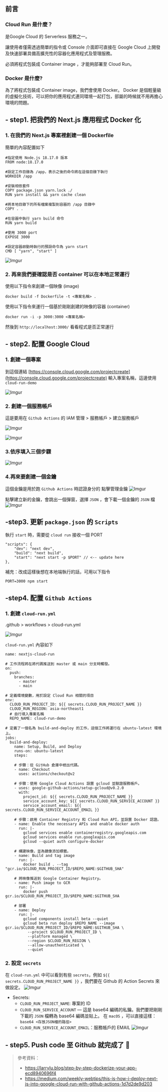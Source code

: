 ## 前言

### Cloud Run 是什麼？

是Google Cloud 的 Serverless 服務之一。

讓使用者僅需透過簡單的指令或 Console 介面即可直接在 Google Cloud 上開發及快速部署具備高擴充性的容器化應用程式及管理服務。

必須將程式包裝成 Container image ，才能夠部署至 Cloud Run。

### Docker 是什麼?

為了將程式包裝成 Container image，我們會使用 Docker。
Docker 是個輕量級的虛擬化技術，可以把你的應用程式連同環境一起打包，部屬的時候就不用再擔心環境的問題。

## - step1. 把我們的 Next.js 應用程式 Docker 化

### 1. 在我們的 Next.js 專案裡創建一個 Dockerfile

簡單的內容配置如下

```dockerfile=
#指定使用 Node.js 18.17.0 版本
FROM node:18.17.0

#設定工作目錄為 /app，表示之後的命令將在這個目錄下執行
WORKDIR /app

#安裝相依套件
COPY package.json yarn.lock ./
RUN yarn install && yarn cache clean

#將本地目錄下的所有檔案複製到容器的 /app 目錄中
COPY . .

#在容器中執行 yarn build 命令
RUN yarn build

#使用 3000 port
EXPOSE 3000

#設定容器啟動時執行的預設命令為 yarn start
CMD [ "yarn", "start" ]
```

![Imgur](https://i.imgur.com/4Yvedna.png)

### 2. 再來我們要確認是否 container 可以在本地正常運行

使用以下指令來創建一個映像 (image)

```
docker build -f Dockerfile -t <專案名稱> .
```

使用以下指令來運行一個基於剛剛創建的映像的容器 (container)

```
docker run -i -p 3000:3000 <專案名稱>
```

然後到 `http://localhost:3000/` 看看程式是否正常運行

## - step2. 配置 Google Cloud

### 1. 創建一個專案

到這個連結 [https://console.cloud.google.com/projectcreate](https://console.cloud.google.com/projectcreate)
輸入專案名稱，這邊使用 `cloud-run-demo`

![Imgur](https://i.imgur.com/T9MCi4e.png)

### 2. 創建一個服務帳戶

這是要用在 `Github Actions` 的
IAM 管理 > 服務帳戶 > 建立服務帳戶

![Imgur](https://i.imgur.com/f1XoPBl.png)

![Imgur](https://i.imgur.com/KsH25PI.png)

### 3.依序填入三個步驟

![Imgur](https://i.imgur.com/2iivD2x.png)

### 4.再來要創建一個金鑰

這個金鑰是用於跑 `Github Actions` 時認證身分的
點擊管理金鑰
![Imgur](https://i.imgur.com/xEidy9a.png)

點擊建立新的金鑰，會跳出一個彈窗，選擇 `JSON` ，會下載一個金鑰的 `JSON` 檔
![Imgur](https://i.imgur.com/eMkquGA.png)

## -step3. 更新 `package.json` 的 `Scripts`

執行 `start` 時，需要從 `cloud run` 接收一個 PORT

```j=
"scripts": {
    "dev": "next dev",
    "build": "next build",
    "start": "next start -p $PORT" // <-- update here
},
```

補充：改成這樣後想在本地端執行的話，可用以下指令

```
PORT=3000 npm start
```

## -step4. 配置 `Github Actions`

### 1. 創建 `cloud-run.yml`

.github > workflows > cloud-run.yml

![Imgur](https://i.imgur.com/bt4Rbj5.png)

`cloud-run.yml` 內容如下

```=
name: nextjs-cloud-run

# 工作流程將在將代碼推送到 master 或 main 分支時觸發。
on:
  push:
    branches:
      - master
      - main

# 定義環境變數，用於設定 Cloud Run 相關的項目
env:
  CLOUD_RUN_PROJECT_ID: ${{ secrets.CLOUD_RUN_PROJECT_NAME }}
  CLOUD_RUN_REGION: asia-northeast1
  # 自行填入專案名稱
  REPO_NAME: cloud-run-demo

# 定義了一個名為 build-and-deploy 的工作，這個工作將運行在 ubuntu-latest 環境上。
jobs:
  build-and-deploy:
    name: Setup, Build, and Deploy
    runs-on: ubuntu-latest
    steps:

    # 步驟：從 GitHub 倉庫中檢出代碼。
    - name: Checkout
      uses: actions/checkout@v2

    # 步驟：使用 Google Cloud Actions 設置 gcloud 並驗證服務帳戶。
    - uses: google-github-actions/setup-gcloud@v0.2.0
      with:
        project_id: ${{ secrets.CLOUD_RUN_PROJECT_NAME }}
        service_account_key: ${{ secrets.CLOUD_RUN_SERVICE_ACCOUNT }}
        service_account_email: ${{ secrets.CLOUD_RUN_SERVICE_ACCOUNT_EMAIL }}

    # 步驟：啟用 Container Registry 和 Cloud Run API，並設置 Docker 認證。
    - name: Enable the necessary APIs and enable docker auth
      run: |-
        gcloud services enable containerregistry.googleapis.com
        gcloud services enable run.googleapis.com
        gcloud --quiet auth configure-docker

    # 構建映像，並為鏡像添加標籤。
    - name: Build and tag image
      run: |-
        docker build . --tag "gcr.io/$CLOUD_RUN_PROJECT_ID/$REPO_NAME:$GITHUB_SHA"

    # 將映像推送到 Google Container Registry。
    - name: Push image to GCR
      run: |-
        docker push gcr.io/$CLOUD_RUN_PROJECT_ID/$REPO_NAME:$GITHUB_SHA

    # 部署
    - name: Deploy
      run: |-
        gcloud components install beta --quiet
        gcloud beta run deploy $REPO_NAME --image gcr.io/$CLOUD_RUN_PROJECT_ID/$REPO_NAME:$GITHUB_SHA \
          --project $CLOUD_RUN_PROJECT_ID \
          --platform managed \
          --region $CLOUD_RUN_REGION \
          --allow-unauthenticated \
          --quiet
```

### 2. 設定 `secrets`

在 `cloud-run.yml` 中可以看到有些 `secrets`，例如 `${{ secrets.CLOUD_RUN_PROJECT_NAME }}` ，我們要在 Github 的 Action Secrets 來做設定。
![Imgur](https://i.imgur.com/giqaKoH.png)

- Secrets:
  - `CLOUD_RUN_PROJECT_NAME`: 專案的 ID
  - `CLOUD_RUN_SERVICE_ACCOUNT` — 這是 base64 編碼的私鑰。我們要把剛剛下載的 `JSON` 檔轉為 base64 編碼並貼上。
    在 `macOS` ，可以直接這樣：
    `     base64 <存放JSON檔的路徑>
    `
  - `CLOUD_RUN_SERVICE_ACCOUNT_EMAIL`：服務帳戶的 EMAIL
    ![Imgur](https://i.imgur.com/7os5XPw.png)

## - step5. Push code 至 Github 就完成了 🎉

> 參考資料：
>
> - https://larrylu.blog/step-by-step-dockerize-your-app-ecd8940696f4
> - https://medium.com/weekly-webtips/this-is-how-i-deploy-next-js-into-google-cloud-run-with-github-actions-1d7d2de9d203
